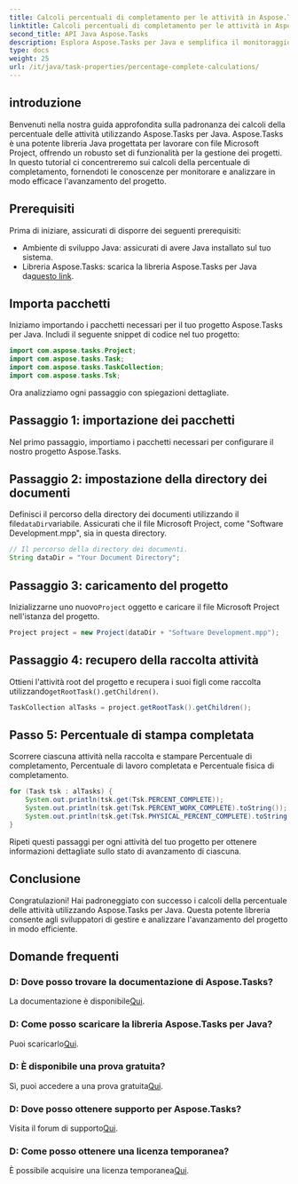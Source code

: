 ```yaml
---
title: Calcoli percentuali di completamento per le attività in Aspose.Tasks
linktitle: Calcoli percentuali di completamento per le attività in Aspose.Tasks
second_title: API Java Aspose.Tasks
description: Esplora Aspose.Tasks per Java e semplifica il monitoraggio dell'avanzamento del progetto. Calcola facilmente le percentuali delle attività per una gestione efficiente dei progetti.
type: docs
weight: 25
url: /it/java/task-properties/percentage-complete-calculations/
---
```

## introduzione
Benvenuti nella nostra guida approfondita sulla padronanza dei calcoli della percentuale delle attività utilizzando Aspose.Tasks per Java. Aspose.Tasks è una potente libreria Java progettata per lavorare con file Microsoft Project, offrendo un robusto set di funzionalità per la gestione dei progetti. In questo tutorial ci concentreremo sui calcoli della percentuale di completamento, fornendoti le conoscenze per monitorare e analizzare in modo efficace l'avanzamento del progetto.
## Prerequisiti
Prima di iniziare, assicurati di disporre dei seguenti prerequisiti:
- Ambiente di sviluppo Java: assicurati di avere Java installato sul tuo sistema.
-  Libreria Aspose.Tasks: scarica la libreria Aspose.Tasks per Java da[questo link](https://releases.aspose.com/tasks/java/).
## Importa pacchetti
Iniziamo importando i pacchetti necessari per il tuo progetto Aspose.Tasks per Java. Includi il seguente snippet di codice nel tuo progetto:
```java
import com.aspose.tasks.Project;
import com.aspose.tasks.Task;
import com.aspose.tasks.TaskCollection;
import com.aspose.tasks.Tsk;
```
Ora analizziamo ogni passaggio con spiegazioni dettagliate.
## Passaggio 1: importazione dei pacchetti
Nel primo passaggio, importiamo i pacchetti necessari per configurare il nostro progetto Aspose.Tasks.
## Passaggio 2: impostazione della directory dei documenti
 Definisci il percorso della directory dei documenti utilizzando il file`dataDir`variabile. Assicurati che il file Microsoft Project, come "Software Development.mpp", sia in questa directory.
```java
// Il percorso della directory dei documenti.
String dataDir = "Your Document Directory";
```
## Passaggio 3: caricamento del progetto
 Inizializzarne uno nuovo`Project` oggetto e caricare il file Microsoft Project nell'istanza del progetto.
```java
Project project = new Project(dataDir + "Software Development.mpp");
```
## Passaggio 4: recupero della raccolta attività
 Ottieni l'attività root del progetto e recupera i suoi figli come raccolta utilizzando`getRootTask().getChildren()`.
```java
TaskCollection alTasks = project.getRootTask().getChildren();
```
## Passo 5: Percentuale di stampa completata
Scorrere ciascuna attività nella raccolta e stampare Percentuale di completamento, Percentuale di lavoro completata e Percentuale fisica di completamento.
```java
for (Task tsk : alTasks) {
    System.out.println(tsk.get(Tsk.PERCENT_COMPLETE));
    System.out.println(tsk.get(Tsk.PERCENT_WORK_COMPLETE).toString());
    System.out.println(tsk.get(Tsk.PHYSICAL_PERCENT_COMPLETE).toString());
}
```
Ripeti questi passaggi per ogni attività del tuo progetto per ottenere informazioni dettagliate sullo stato di avanzamento di ciascuna.
## Conclusione
Congratulazioni! Hai padroneggiato con successo i calcoli della percentuale delle attività utilizzando Aspose.Tasks per Java. Questa potente libreria consente agli sviluppatori di gestire e analizzare l'avanzamento del progetto in modo efficiente.
## Domande frequenti
### D: Dove posso trovare la documentazione di Aspose.Tasks?
 La documentazione è disponibile[Qui](https://reference.aspose.com/tasks/java/).
### D: Come posso scaricare la libreria Aspose.Tasks per Java?
 Puoi scaricarlo[Qui](https://releases.aspose.com/tasks/java/).
### D: È disponibile una prova gratuita?
Sì, puoi accedere a una prova gratuita[Qui](https://releases.aspose.com/).
### D: Dove posso ottenere supporto per Aspose.Tasks?
 Visita il forum di supporto[Qui](https://forum.aspose.com/c/tasks/15).
### D: Come posso ottenere una licenza temporanea?
 È possibile acquisire una licenza temporanea[Qui](https://purchase.aspose.com/temporary-license/).